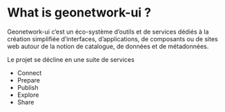 # What is geonetwork-ui ?

Geonetwork-ui c’est un éco-système d’outils et de services dédiés à la création simplifiée d’interfaces, d’applications, de composants ou de sites web autour de la notion de catalogue, de données et de métadonnées.

Le projet se décline en une suite de services

- Connect
- Prepare
- Publish
- Explore
- Share
